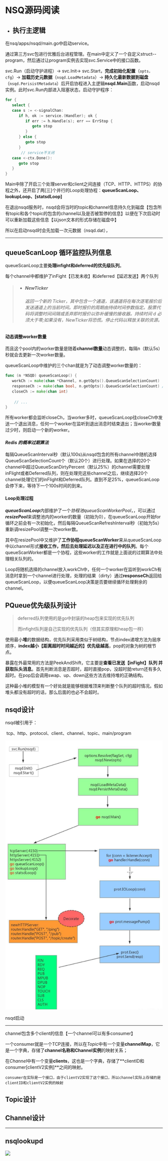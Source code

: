 # NSQ源码阅读

- ## **执行主逻辑**

在nsq/apps/nsqd/main.go中启动service。

通过第三方svc包进行优雅后台进程管理。在main中定义了一个自定义struct--program，然后通过让program实例去实现svc.Service中的接口函数。

svc.Run（启动守护进程）-> svc.Init-> svc.Start，**完成初始化配置**（`opts，cfg`）-> **加载历史元数据**（`nsqd.LoadMetadata`）-> **持久化最新数据到磁盘**（`nsqd.PerisistMetadata`）后开启协程进入主逻辑**nsqd.Main**函数，启动nsqd实例。此时svc.Run内部进入阻塞状态，启动守护程序：

```go
for {
   select {
   case s := <-signalChan:
      if h, ok := service.(Handler); ok {
         if err := h.Handle(s); err == ErrStop {
            goto stop
         }
      } else {
         goto stop
      }
       // service不关闭
   case <-ctx.Done():
      goto stop
   }
}
```

Main中除了开启三个处理server和client之间连接（TCP、HTTP、HTTPS）的协程之外，还开启了两[三]个并行的Loop处理协程：**queueScanLoop、lookupLoop、[statsdLoop]**



在退出nsqd服务时，nsqd会将当时的topic和channel信息持久化到磁盘【包含所有topic和各个topic的包含的channel以及是否被暂停的信息】以便在下次启动时可以重新加载这些信息【以json文本的形式存储在磁盘中】

所以在启动nsqd时会先加载一次元数据（nsqd.dat），





------

## queueScanLoop  循环监控队列信息

queueScanLoop主要**处理infight和deferred的优先级队列**。

每个channel中都维护了inFight【已发未收】和deferred【延迟发送】两个队列



> - ##### NewTicker
>
>   ###### 返回一个新的 Ticker，其中包含一个通道，该通道将在每次逐笔报价后发送通道上的当前时间。即时报价的周期由持续时间参数指定。股票代码将调整时间间隔或丢弃即时报价以弥补缓慢的接收器。持续时间 d 必须大于零;如果没有，NewTicker将恐慌。停止代码以释放关联的资源。



#### 动态调整worker数量

而且这个pool内的worker数量是随着**channel数量**动态调整的，每隔n（默认5s）秒就会去更新一次worker数量。

queueScanLoop中维护的三个chan就是为了动态调整worker数量的：

```go
func (n *NSQD) queueScanLoop() {
   workCh := make(chan *Channel, n.getOpts().QueueScanSelectionCount)  // 存放随机选择的channel
   responseCh := make(chan bool, n.getOpts().QueueScanSelectionCount) // 收到dirty-> true/false
   closeCh := make(chan int)
    
    // ...
}
```

所有worker都会监听closeCh，当worker多时，queueScanLoop往closeCh中发送一个退出消息，任何一个worker在监听到退出消息时结束退出；当worker数量过少时，则启动一个新的worker。



####  ***Redis 的概率过期算法***

每隔QueueScanInterval秒（默认100s)从nsqd包含的所有channel中随机选择QueueScanSelectionCount个（默认20个）进行处理。如果在选择的20个channel中超过QueueScanDirtyPercent（默认25%）的channel需要处理inFlight或者Deferred队列，则在处理完这些channel之后，继续选择20个channel处理它们的inFlight和Deferred队列。直到不足25%，queueScanLoop会停下来，等待下一个100s时间的到来。



#### Loop处理过程

***queueScanLoop***内部维护了一个*协程池queueScanWorkerPool*，，可以通过***resizePool***来调整池内的worker的数量（初始为0），在queueScanLoop开始for循环之前会有一次初始化，然后每隔QueueScanRefreshInterval秒（初始为5s）重新调resizePool调整一次worker数。

其中在resizePool中又维护了**工作协程queueScanWorker**来从queueScanLoop中以channel形式**接收工作，然后去处理延迟以及正在进行中的队列**。每个queueScanWorker都是一个协程，这些worker的工作就是上面说的过期算法中处理相关队列的。



Loop将随机选择的channel放入workCh中，任何一个worker在监听到workCh有消息时拿到一个channel进行处理，处理的结果（dirty）通过**responseCh**返回给queueScanLoop，以便queueScanLoop决策是否要继续循环处理剩余的channel。





## PQueue优先级队列设计



> deferred队列使用的是go中封装的heap包来实现的优先队列
>
> 而infight队列是自己实现的优先队列（但其实原理和heap包一样）



使用最小**堆**的数据结构，优先队列采用类似于树结构，节点index递增方法为层序顺序，**index越小【距离超时时间越近的】优先级越高**，pop的对象为树的根节点。

暴露在外最常用的方法是PeekAndShift，它主要是**查看已发送【inFight】队列 并获取队头消息**。首先判断消息是否超时，超时直接pop，没超时就return还有多久超时。在pop后会调用swap、up、down这些方法去维持堆的正确结构。

这种最小堆的模型有一个好处就是能够根据堆顶来判断整个队列的超时情况。假如堆头都没有超时的话，那么后面的也必不会超时。





## nsqd设计

nsqd被引用于：

​	tcp、http、protocol、client、channel、topic、main/program

![](https://github.com/yanyanran/pictures/blob/main/nsqd.png?raw=true)

nsqd启动





------

channel包含多个client的信息【一个channel可以有多consumer】

一个consumer就是一个TCP连接，所以在*Topic*中有一个变量**channelMap**，它是一个字典，存储了**channel名称和Channel实例**的映射关系；

在*Channel*中有一个变量**clients**，这也是一个字典，存储了**clientID和consumer[clientV2实例]**之间的映射。

```consumer在实际是一个接口，由于clientV2实现了这个接口，所以channel实际上存储的是clientID和clientV2实例的映射```



## Topic设计





## Channel设计







------



## nsqlookupd

![](https://github.com/yanyanran/pictures/blob/main/nsqdlookup.png?raw=true)

